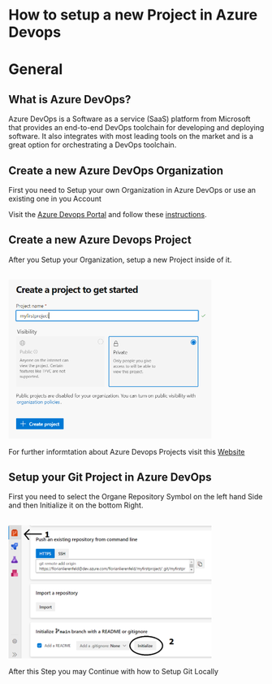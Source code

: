 # How to setup a new Project in Azure Devops

# General

## What is Azure DevOps?

Azure DevOps is a Software as a service (SaaS) platform from Microsoft that provides an end-to-end DevOps toolchain for developing and deploying software.  It also integrates with most leading tools on the market and is a great option for orchestrating a DevOps toolchain.

## Create a new Azure DevOps Organization

First you need to Setup your own Organization in Azure DevOps or use an existing one in you Account

Visit the [Azure Devops Portal](https://dev.azure.com/) and follow these [instructions](https://docs.microsoft.com/en-us/azure/devops/organizations/accounts/create-organization?view=azure-devops).



## Create a new Azure Devops Project

After you Setup your Organization, setup a new Project inside of it.

<br><img src="./images/azuredevopsproject.PNG" width="400"/><br>

For further informtation about Azure Devops Projects visit this [Website](https://docs.microsoft.com/en-us/azure/devops/organizations/projects/create-project?view=azure-devops&tabs=browser)


## Setup your Git Project in Azure DevOps

First you need to select the Organe Repository Symbol on the left hand Side and then Initialize it on the bottom Right. 

<br><img src="./images/CreateRepoAzureDevops.png" width="400"/><br>

After this Step you may Continue with how to Setup Git Locally
